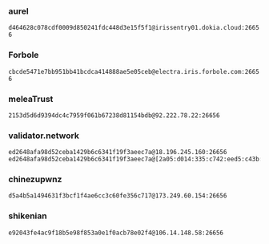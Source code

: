 ### aurel
`d464628c078cdf0009d850241fdc448d3e15f5f1@irissentry01.dokia.cloud:26656`

### Forbole
`cbcde5471e7bb951bb41bcdca414888ae5e05ceb@electra.iris.forbole.com:26656`

### meleaTrust
`2153d5d6d9394dc4c7959f061b67238d81154bdb@92.222.78.22:26656`

### validator.network
```
ed2648afa98d52ceba1429b6c6341f19f3aeec7a@18.196.245.160:26656
ed2648afa98d52ceba1429b6c6341f19f3aeec7a@[2a05:d014:335:c742:eed5:c43b:4d54:f77e]:26656
```

### chinezupwnz
```
d5a4b5a1494631f3bcf1f4ae6cc3c60fe356c717@173.249.60.154:26656
```

### shikenian
```
e92043fe4ac9f18b5e98f853a0e1f0acb78e02f4@106.14.148.58:26656
```
